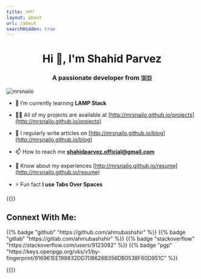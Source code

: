 ```yaml
---
title: আমি?
layout: about
url: /about
searchHidden: true
---
```


<h1 align="center">Hi 👋, I'm Shahid Parvez</h1>
<h3 align="center">A passionate developer from 🇧🇩</h3>

<p align="left"> <img src="https://komarev.com/ghpvc/?username=mrsnailo&label=Profile%20views&color=0e75b6&style=flat" alt="mrsnailo" /> </p>


- 🌱 I’m currently learning **LAMP Stack**

- 👨‍💻 All of my projects are available at [http://mrsnailo.github.io/projects](http://mrsnailo.github.io/projects)

- 📝 I regularly write articles on [http://mrsnailo.github.io/blog](http://mrsnailo.github.io/blog)

- 📫 How to reach me **shahidparvez.official@gmail.com**

- 📄 Know about my experiences [http://mrsnailo.github.io/resume](http://mrsnailo.github.io/resume)

- ⚡ Fun fact **I use Tabs Over Spaces**




{{<raw>}}
<style>
  #contacts a {
    text-decoration: none;
    box-shadow: none;
  }
</style>
  <div id="contacts">
  <h2>Connext With Me:</h2>
  {{% badge "github" "https://github.com/ahmubashshir" %}}
  {{% badge "gitlab" "https://gitlab.com/ahmubashshir" %}}
  {{% badge "stackoverflow" "https://stackoverflow.com/users/9123082" %}}
  {{% badge "pgp" "https://keys.openpgp.org/vks/v1/by-fingerprint/916961EE198832DD70B628B356DB0538F60D951C" %}}
  
  </div>

{{</raw>}}
